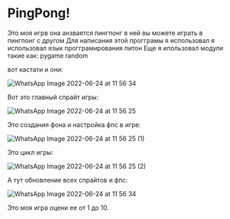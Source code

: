 # PingPong!
Это моя игрв она анзвается пингпонг в ней вы можете играть в пингпонг с другом
Для написания этой прогграмы я использовал я использовал язык прогграмирования питон
Еще я ипользовал модули такие как:
pygame
random

вот кастати и они:


![WhatsApp Image 2022-06-24 at 11 56 34](https://user-images.githubusercontent.com/107256347/175524991-709b28c8-afb4-4136-93cc-78e2c09b2878.jpeg)


Вот это главный спрайт игры:


![WhatsApp Image 2022-06-24 at 11 56 25](https://user-images.githubusercontent.com/107256347/175525116-6151cf04-438b-47fd-9b81-7dd770c9814d.jpeg)


Это создания фона и настройка фпс в игре:


![WhatsApp Image 2022-06-24 at 11 56 25 (1)](https://user-images.githubusercontent.com/107256347/175525221-fac37491-fac9-4b95-935f-06dbe16ea5ce.jpeg)


Это цикл игры:


![WhatsApp Image 2022-06-24 at 11 56 25 (2)](https://user-images.githubusercontent.com/107256347/175525288-e7aeb5e4-5c2b-4ec1-9f50-950c041f6a54.jpeg)


А тут обновление всех спрайтов и фпс:


![WhatsApp Image 2022-06-24 at 11 56 34](https://user-images.githubusercontent.com/107256347/175525345-4798aa7f-80f6-4cbd-a94f-0e91cacd28c6.jpeg)


 Это моя игра оцени ее от 1 до 10.
 
 
